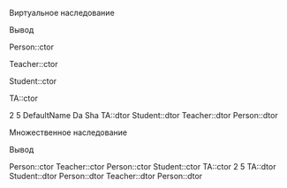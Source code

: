 Виртуальное наследование

Вывод

Person::ctor

Teacher::ctor

Student::ctor

TA::ctor

2
5
DefaultName
Da Sha
TA::dtor
Student::dtor
Teacher::dtor
Person::dtor

Множественное наследование

Вывод

Person::ctor
Teacher::ctor
Person::ctor
Student::ctor
TA::ctor
2
5
TA::dtor
Student::dtor
Person::dtor
Teacher::dtor
Person::dtor


